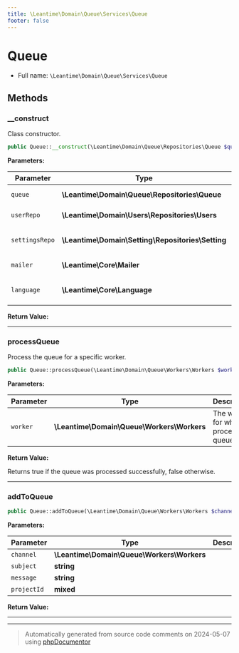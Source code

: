 ```yaml
---
title: \Leantime\Domain\Queue\Services\Queue
footer: false
---
```


# Queue





* Full name: `\Leantime\Domain\Queue\Services\Queue`



## Methods

### __construct

Class constructor.

```php
public Queue::__construct(\Leantime\Domain\Queue\Repositories\Queue $queue, \Leantime\Domain\Users\Repositories\Users $userRepo, \Leantime\Domain\Setting\Repositories\Setting $settingsRepo, \Leantime\Core\Mailer $mailer, \Leantime\Core\Language $language): mixed
```








**Parameters:**

| Parameter | Type | Description |
|-----------|------|-------------|
| `queue` | **\Leantime\Domain\Queue\Repositories\Queue** | The queue repository. |
| `userRepo` | **\Leantime\Domain\Users\Repositories\Users** | The user repository. |
| `settingsRepo` | **\Leantime\Domain\Setting\Repositories\Setting** | The settings repository. |
| `mailer` | **\Leantime\Core\Mailer** | The mailer core. |
| `language` | **\Leantime\Core\Language** | The language core. |


**Return Value:**





---
### processQueue

Process the queue for a specific worker.

```php
public Queue::processQueue(\Leantime\Domain\Queue\Workers\Workers $worker): bool
```








**Parameters:**

| Parameter | Type | Description |
|-----------|------|-------------|
| `worker` | **\Leantime\Domain\Queue\Workers\Workers** | The worker for which to process the queue. |


**Return Value:**

Returns true if the queue was processed successfully, false otherwise.



---
### addToQueue



```php
public Queue::addToQueue(\Leantime\Domain\Queue\Workers\Workers $channel, string $subject, string $message, mixed $projectId): mixed
```








**Parameters:**

| Parameter | Type | Description |
|-----------|------|-------------|
| `channel` | **\Leantime\Domain\Queue\Workers\Workers** |  |
| `subject` | **string** |  |
| `message` | **string** |  |
| `projectId` | **mixed** |  |


**Return Value:**





---


---
> Automatically generated from source code comments on 2024-05-07 using [phpDocumentor](http://www.phpdoc.org/)
